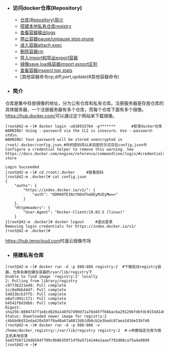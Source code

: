 + ### 访问docker仓库(Repository)
    + [仓库(Repository)简介](#简介)
	+ [搭建本地私有仓库registry](#搭建私有仓库)
	+ [查看容器输出logs](#查看容器输出)
	+ [停止容器pause/unpause,stop,prune](#停止容器)
	+ [进入容器attach,exec](#进入容器)
	+ [删除容器rm](#删除容器)
	+ [导入import和导出export容器](#导入和导出容器)
	+ [镜像save,load&容器import,export区别](#镜像save,load&容器import,export区别)
	+ [查看容器inspect,top,stats](#查看容器)
	+ [其他容器命令cp,diff,port,update(#其他容器命令)
+ ### 简介
仓库是集中存放镜像的地址，分为公有仓库和私有仓库。注册服务器是存放仓库的具体服务器，一个注册服务器有多个仓库，而每个仓库下面有多个镜像。
<a href="https://hub.docker.com/" target="_blank">https://hub.docker.com/</a>可以通过这个网站来下载镜像。
```
[root@42-m ~]# docker login -u838915764 -p*******		#登录docker仓库
WARNING! Using --password via the CLI is insecure. Use --password-stdin.
WARNING! Your password will be stored unencrypted in /root/.docker/config.json.#你的密码将以未加密的方式存在config.json中
Configure a credential helper to remove this warning. See
https://docs.docker.com/engine/reference/commandline/login/#credentials-store

Login Succeeded
[root@42-m ~]# cd /root/.docker		#查看密码
[root@42-m .docker]# cat config.json 
{
	"auths": {
		"https://index.docker.io/v1/": {
			"auth": "ODM4OTE1NzY0OnFheDEyMzEyMw=="
		}
	},
	"HttpHeaders": {
		"User-Agent": "Docker-Client/19.03.5 (linux)"
	}
}[root@42-m .docker]# docker logout		#退出登录
Removing login credentials for https://index.docker.io/v1/
[root@42-m .docker]#
```
<a href="https://hub.tenxcloud.com" target="_blank">https://hub.tenxcloud.com</a>时速云镜像市场
+ ### 搭建私有仓库
```
[root@42-m ~]# docker run -d -p 888:888 registry:2	#下载启动registry容器，仓库会被创建在容器的/var/lib/registry下
Unable to find image 'registry:2' locally
2: Pulling from library/registry
c87736221ed0: Pull complete 
1cc8e0bb44df: Pull complete 
54d33bcb37f5: Pull complete 
e8afc091c171: Pull complete 
b4541f6d3db6: Pull complete 
Digest: sha256:8004747f1e8cd820a148fb7499d71a76d45ff66bac6a29129bfdbfdc0154d146
Status: Downloaded newer image for registry:2
c4bbbd6d32eda420a59ff9ad0a67a8813db1db0cb2e3bedc87aea143de53bf48
[root@42-m ~]# docker run -d -p 886:886 -v /home/docker_registry/:/var/lib/registry registry:2	#-v参数指定仓库为宿主机本地目录
5ed3fbb7124db504f709c9b06359f14f8a5714144e1aaaf792d00ca75a4a90d9
[root@42-m ~]#
```
